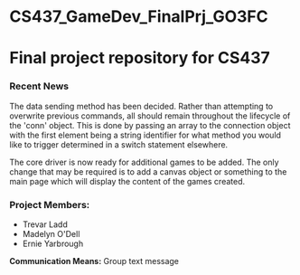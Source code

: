 # CS437_GameDev_FinalPrj_GO3FC
<h1>Final project repository for CS437</h1>

<h3>Recent News</h3> 
<p>The data sending method has been decided. Rather than attempting to overwrite previous commands, all should remain throughout the lifecycle of the 'conn' object. This is done by passing an array to the connection object with the first element being a string identifier for what method you would like to trigger determined in a switch statement elsewhere. </p>
<p>The core driver is now ready for additional games to be added. The only change that may be required is to add a canvas object or something to the main page which will display the content of the games created. </p>

<h3>Project Members:</h3>
<ul>
	<li>Trevar Ladd</li>
	<li>Madelyn O'Dell</li>
	<li>Ernie Yarbrough</li>
</ul>
<b>Communication Means:</b> Group text message
